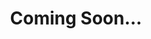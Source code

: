 ---
title: Coming Soon...
feature_image: /images/pic03.jpg
feature_description: Spud Spicer are always cooking up something new. Keep an eye out for a tasty morsel of what's to come from the team that brought you the most delicious treat the App store has ever seen.
feature_order: 99
---